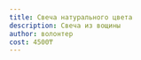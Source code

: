 ```yaml
---
title: Свеча натурального цвета
description: Свеча из вощины
author: волонтер
cost: 4500₸
---
```

